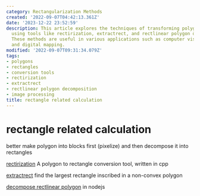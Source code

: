 ```yaml
---
category: Rectangularization Methods
created: '2022-09-07T04:42:13.361Z'
date: '2023-12-22 23:52:59'
description: This article explores the techniques of transforming polygons into rectangles
  using tools like rectirization, extractrect, and rectlinear polygon decomposition.
  These methods are useful in various applications such as computer vision, robotics,
  and digital mapping.
modified: '2022-09-07T09:31:34.079Z'
tags:
- polygons
- rectangles
- conversion tools
- rectirization
- extractrect
- rectlinear polygon decomposition
- image processing
title: rectangle related calculation
---
```


# rectangle related calculation

better make polygon into blocks first (pixelize) and then decompose it into rectangles

[rectirization](https://github.com/shininglion/rectirization) A polygon to rectangle conversion tool, written in cpp

[extractrect](https://github.com/pogam/ExtractRect) find the largest rectangle inscribed in a non-convex polygon

[decompose rectlinear polygon](https://github.com/mikolalysenko/rectangle-decomposition) in nodejs
